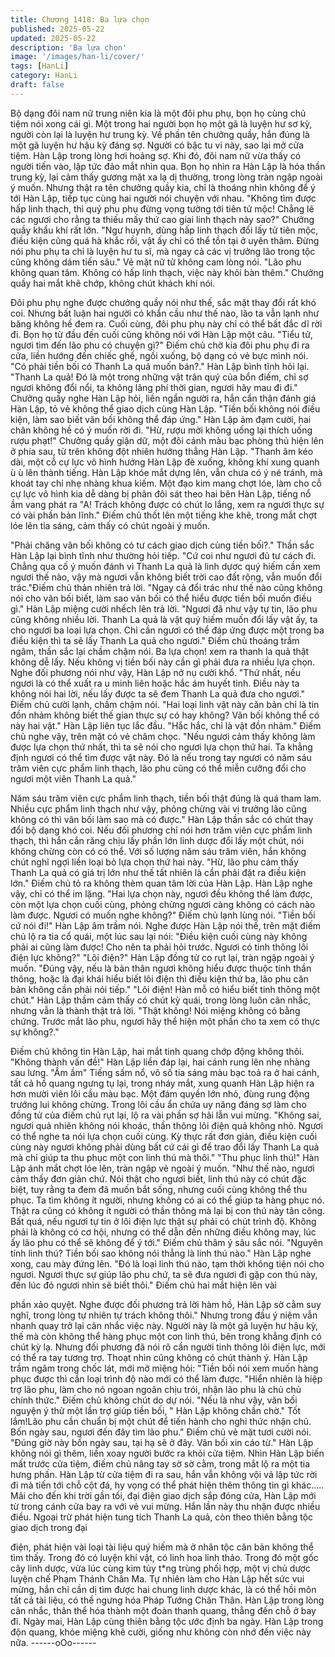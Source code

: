 ```yaml
---
title: Chương 1418: Ba lựa chọn
published: 2025-05-22
updated: 2025-05-22
description: 'Ba lựa chọn'
image: '/images/han-li/cover/'
tags: [HanLi]
category: HanLi
draft: false
---
```


Bộ dạng đôi nam nữ trung niên kia là một đôi phu phụ, bọn họ
cùng chủ tiệm nói xong cái gì.
Một trong hai người bọn họ một gã là luyện hư sơ kỳ, người còn
lại là luyện hư trung kỳ. Về phần tên chưởng quầy, hắn đúng là
một gã luyện hư hậu kỳ đáng sợ.
Người có bậc tu vi này, sao lại mở cửa tiệm.
Hàn Lập trong lòng hơi hoảng sợ.
Khi đó, đôi nam nữ vừa thấy có người tiến vào, lập tức đảo mắt
nhìn qua.
Bọn họ nhìn ra Hàn Lập là hóa thần trung kỳ, lại cảm thấy gương
mặt xa lạ dị thường, trong lòng tràn ngập ngoài ý muốn.
Nhưng thật ra tên chưởng quầy kia, chỉ là thoáng nhìn không để ý
tới Hàn Lập, tiếp tục cùng hai người nói chuyện với nhau.
"Không tìm được hấp linh thạch, thì quý phu phụ đừng vọng tưởng
tới tiên tử mộc! Chẳng lẽ các ngươi cho rằng ta thiếu mấy thứ cao
giai linh thạch này sao?" Chưởng quầy khẩu khí rất lớn.
"Ngư huynh, dùng hấp linh thạch đổi lấy tử tiên mộc, điều kiện
cũng quá hà khắc rồi, vật ấy chỉ có thể tồn tại ở uyên thâm. Đừng
nói phu phụ ta chỉ là luyện hư tu sĩ, mà ngay cả các vị trưởng lão
trong tộc cũng không dám tiến sâu." Vẻ mặt nữ tử không cam
lòng nói.
"Lão phu không quan tâm. Không có hấp linh thạch, việc này khỏi
bàn thêm." Chưởng quầy hai mắt khẽ chớp, không chút khách khí
nói.

Đôi phu phụ nghe được chưởng quầy nói như thế, sắc mặt thay
đổi rất khó coi. Nhưng bất luận hai người có khẩn cầu như thế
nào, lão ta vẫn lạnh như băng không hề đem ra.
Cuối cùng, đôi phu phụ này chỉ có thể bất đắc dĩ rời đi.
Bọn họ từ đầu đến cuối cũng không nói với Hàn Lập một câu.
"Tiểu tử, ngươi tìm đến lão phu có chuyện gì?" Điếm chủ chờ kia
đôi phu phụ đi ra cửa, liền hướng đến chiếc ghế, ngồi xuống, bộ
dạng có vẻ bực mình nói.
"Có phải tiền bối có Thanh La quả muốn bán?." Hàn Lập bình tĩnh
hỏi lại.
"Thanh La quả! Đó là một trong những vật trân quý của bổn điếm,
chỉ sợ ngươi không đổi nổi, ta không lãng phí thời gian, ngươi hãy
mau đi đi." Chưởng quầy nghe Hàn Lập hỏi, liền ngẩn người ra,
hắn cẩn thận đánh giá Hàn Lập, tỏ vẻ không thể giao dịch cùng
Hàn Lập.
"Tiền bối không nói điều kiện, làm sao biết vãn bối không thể đáp
ứng." Hàn Lập ảm đạm cười, hai chân không hề có ý muốn rời đi.
"Hừ, rượu mời không uống lại thích uống rượu phạt!" Chưởng
quầy giận dữ, một đôi cánh màu bạc phòng thủ hiện lên ở phía
sau, từ trên không đột nhiên hướng thẳng Hàn Lập.
"Thanh âm kéo dài, một cỗ cự lực vô hình hướng Hàn Lập đè
xuống, không khí xung quanh ù ù lên thành tiếng.
Hàn Lập khóe mắt dựng lên, vẫn chưa có ý né tránh, mà khoát
tay chỉ nhẹ nhàng khua kiếm.
Một đạo kim mang chợt lóe, làm cho cỗ cự lực vô hình kia dễ
dàng bị phân đôi sát theo hai bên Hàn Lập, tiếng nổ ầm vang phát
ra "A! Trách không được có chút lo lắng, xem ra ngươi thực sự có
vài phần bản lĩnh." Điếm chủ thốt lên một tiếng khe khẽ, trong mắt
chợt lóe lên tia sáng, cảm thấy có chút ngoài ý muốn.

"Phải chăng vãn bối không có tư cách giao dịch cùng tiền bối?."
Thần sắc Hàn Lập lại bình tĩnh như thường hỏi tiếp.
"Cứ coi như ngươi đủ tư cách đi. Chẳng qua cố ý muốn đánh vì
Thanh La quả là linh dựơc quý hiếm cần xem ngươi thế nào, vậy
mà ngươi vẫn không biết trời cao đất rộng, vẫn muốn đổi
trác."Điếm chủ thản nhiên trả lời.
"Ngay cả đổi trác như thế nào cũng không nói cho vãn bối biết,
làm sao vãn bối có thể hiểu được tiền bối muốn điều gì." Hàn Lập
miệng cười nhếch lên trả lời.
"Ngươi đã như vậy tự tin, lão phu cũng không nhiều lời. Thanh La
quả là vật quý hiếm muốn đổi lấy vật ấy, ta cho ngươi ba loại lựa
chọn.
Chỉ cần ngươi có thể đáp ứng được một trong ba điều kiện thì ta
sẽ lấy Thanh La quả cho ngươi." Điếm chủ thoáng trầm ngâm,
thần sắc lại chầm chậm nói. Ba lựa chọn! xem ra thanh la quả thật
không dễ lấy.
Nếu không vị tiền bối này cần gì phải đưa ra nhiều lựa chọn.
Nghe đối phương nói như vậy, Hàn Lập nở nụ cười khổ.
"Thứ nhất, nếu ngươi là có thể xuất ra u minh liên hoặc hắc ám
huyết tinh. Điều này ta không nói hai lời, nếu lấy được ta sẽ đem
Thanh La quả đưa cho ngươi." Điếm chủ cười lạnh, chầm chậm
nói.
"Hai loại linh vật này căn bản chỉ là tin đồn nhảm không biết thế
gian thực sự có hay không? Vãn bối không thể có này hai vật."
Hàn Lập liên tục lắc đầu.
"Hắc hắc, chỉ là vật đồn nhảm." Điếm chủ nghe vậy, trên mặt có
vẻ châm chọc. "Nếu ngươi cảm thấy không làm được lựa chọn
thứ nhất, thì ta sẽ nói cho ngươi lựa chọn thứ hai. Ta khẳng định
ngươi có thể tìm được vật này. Đó là nếu trong tay ngươi có năm
sáu trăm viên cực phẩm linh thạch, lão phu cũng có thể miễn
cưỡng đổi cho ngươi một viên Thanh La quả."

Năm sáu trăm viên cực phẩm linh thạch, tiền bối thật đúng là quá
tham lam. Nhiều cực phẩm linh thạch như vậy, phỏng chừng vài vị
trưởng lão cũng không có thì vãn bối làm sao mà có được." Hàn
Lập thần sắc có chút thay đổi bộ dạng khó coi.
Nếu đối phương chỉ nói hơn trăm viên cực phẩm linh thạch, thì
hắn cắn răng chịu lấy phần lớn linh dược đổi lấy một chút, nói
không chừng còn có có thể. Với số lượng năm sáu trăm viên, hắn
không chút nghĩ ngợi liền loại bỏ lựa chọn thứ hai này.
"Hừ, lão phu cảm thấy Thanh La quả có giá trị lớn như thế tất
nhiên là cần phải đặt ra điều kiện lớn." Điếm chủ tỏ ra không thèm
quan tâm lời của Hàn Lập.
Hàn Lập nghe vậy, chỉ có thể im lặng.
"Hai lựa chọn này, ngươi đều không thể làm được, còn một lựa
chọn cuối cùng, phỏng chừng ngươi càng không có cách nào làm
được. Ngươi có muốn nghe không?" Điếm chủ lạnh lùng nói.
"Tiền bối cứ nói đi!" Hàn Lập âm trầm nói.
Nghe được Hàn Lập nói thế, trên mặt điếm chủ lộ ra tia cổ quái,
một lúc sau lại nói: "Điều kiện cuối cùng này không phải ai cũng
làm được! Cho nên ta phải hỏi trước. Ngươi có tinh thông lôi điện
lực không?"
"Lôi điện?" Hàn Lập đồng tử co rụt lại, tràn ngập ngoài ý muốn.
"Đúng vậy, nếu là bản thân ngươi không hiểu được thuộc tính
thần thông, hoặc là đại khái hiểu biết lôi điện thì điều kiện thứ ba,
lão phu căn bản không cần phải nói tiếp."
"Lôi điện! Hàn mỗ có hiểu biết tinh thông một chút." Hàn Lập thầm
cảm thấy có chút kỳ quái, trong lòng luôn cân nhắc, nhưng vẫn là
thành thật trả lời.
"Thật không! Nói miệng không có bằng chứng. Trước mắt lão phu,
ngươi hãy thể hiện một phần cho ta xem có thực sự không?."

Điếm chủ không tin Hàn Lập, hai mắt tinh quang chớp động
không thôi.
"Không thành vấn đề!" Hàn Lập liền đáp lại, hai cánh rung lên nhẹ
nhàng sau lưng.
"Ầm ầm" Tiếng sấm nổ, vô số tia sáng màu bạc toả ra ở hai cánh,
tất cả hồ quang ngưng tụ lại, trong nháy mắt, xung quanh Hàn
Lập hiện ra hơn mười viên lôi cầu màu bạc.
Một đám quyền lớn nhỏ, đùng rung động trướng lui không chừng.
Trong lôi cầu ẩn chứa uy năng đáng sợ làm cho đồng tử của điếm
chủ rụt lại, lộ ra vài phần sợ hãi lẫn vui mừng.
"Không sai, ngươi quả nhiên không nói khoác, thần thông lôi điện
quả không nhỏ. Ngươi có thể nghe ta nói lựa chọn cuối cùng. Kỳ
thực rất đơn giản, điều kiện cuối cùng này ngươi không phải dùng
bất cứ cái gì để trao đổi lấy Thanh La quả mà chỉ giúp ta thu phục
một con linh thú mà thôi."
"Thu phục linh thú!" Hàn Lập ánh mắt chợt lóe lên, tràn ngập vẻ
ngoài ý muốn.
"Như thế nào, ngươi cảm thấy đơn giản chứ. Nói thật cho ngươi
biết, linh thú này có chút đặc biệt, tuy rằng ta đem đã muốn bắt
sống, nhưng cuối cùng không thể thu phục. Ta tìm không ít người,
nhưng không có ai có thể giúp ta hàng phục nó. Thật ra cũng có
không ít người có thần thông mà lại bị con thú này tân công.
Bất quá, nếu ngươi tự tin ở lôi điện lực thật sự phải có chút trình
độ. Không phải là không có cơ hội, nhưng có thể dẫn đến những
điều không may, lúc ấy lão phu có thể sẽ không để ý tới." Điếm
chủ thâm ý sâu sắc nói.
"Nguyên tính linh thú? Tiền bối sao không nói thẳng là linh thú
nào." Hàn Lập nghe xong, cau mày đứng lên.
"Đó là loại linh thú nào, tạm thời không tiện nói cho ngươi. Ngươi
thực sự giúp lão phu chứ, ta sẽ đưa ngươi đi gặp con thú này, đến
lúc đó ngươi nhìn sẽ biết thôi." Điếm chủ hai mắt hiện lên vài

phần xảo quyệt.
Nghe được đối phương trả lời hàm hồ, Hàn Lập sờ cằm suy nghĩ,
trong lòng tự nhiên tự trách không thôi." Nhưng trong đầu ý niệm
vẫn nhanh quay trở lại cân nhắc việc này.
Người này là một gã luyện hư hậu kỳ, thế mà còn không thể hàng
phục một con linh thú, bên trong khẳng định có chút kỳ lạ. Nhưng
đối phương đã nói rõ cần người tinh thông lôi điện lực, mới có thể
ra tay tương trợ. Thoạt nhìn cũng không có chút thành ý.
Hàn Lập trầm ngâm trong chốc lát, mới mở miệng hỏi: "Tiền bối
nói xem muốn hàng phục được thì cần loại trình độ nào mới có
thể làm được.
"Hiển nhiên là hiệp trợ lão phu, làm cho nó ngoan ngoãn chịu trói,
nhận lão phu là chủ chủ chính thức." Điếm chủ không chút do dự
nói.
"Nếu là như vậy, vãn bối nguyện ý thử một lần trợ giúp tiền bối, "
Hàn Lập không chần chờ." Tốt lắm!Lão phu cần chuẩn bị một
chút để tiến hành cho nghi thức nhận chủ. Bốn ngày sau, ngươi
đến đây tìm lão phu." Điếm chủ vẻ mặt tươi cười nói.
"Đúng giờ này bốn ngày sau, tại hạ sẽ ở đây. Vãn bối xin cáo từ."
Hàn Lập không nói gì thêm, liền xoay người bước ra khỏi cửa
tiệm.
Nhìn Hàn Lập biến mất trước cửa tiệm, điếm chủ nâng tay sờ sờ
cằm, trong mắt lộ ra một tia hưng phấn.
Hàn Lập từ cửa tiệm đi ra sau, hắn vẫn không vội vả lập tức rời đi
mà tiến tới chỗ cột đá, hy vọng có thể phát hiện thêm thông tin gì
khác.....
Mãi cho đến khi trời gần tối, đại điện giao dịch sắp đóng cửa, Hàn
Lập mới từ trong cánh cửa bay ra với vẻ vui mừng.
Hắn lần này thu nhận được nhiều điều. Ngoại trừ phát hiện tung
tích Thanh La quả, còn theo thiên bằng tộc giao dịch trong đại

điện, phát hiện vài loại tài liệu quý hiếm mà ở nhân tộc căn bản
không thể tìm thấy. Trong đó có luyện khí vật, có linh hoa linh
thảo.
Trong đó một gốc cây linh dược, vừa lúc cùng kim tủy t*ng trùng
phối hợp, một vị chủ dược luyện chế Phạm Thánh Chân Ma.
Tự nhiên làm cho Hàn Lập hết sức vui mừng, hắn chỉ cần dị tìm
được hai chung linh dược khác, là có thể hồi môn tất cả tài liệu,
có thể ngưng hóa Pháp Tướng Chân Thân.
Hàn Lập trong lòng cân nhắc, thân thể hóa thành một đoàn thanh
quang, thẳng đến chỗ ở bay đi.
Ngày mai, Hàn Lập cùng thiên bằng tộc ước định ba ngày.
Hàn Lập trong độn quang, khóe miệng khẽ cười, giống như không
còn nhớ đến việc này nữa.
------oOo------
